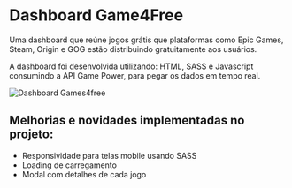 <h1>Dashboard Game4Free</h1>
  
<p>Uma dashboard que reúne jogos grátis que plataformas como Epic Games, Steam, Origin e GOG estão distribuindo gratuitamente aos usuários.</p>
<p>A dashboard foi desenvolvida utilizando: HTML, SASS e Javascript consumindo a API Game Power, para pegar os dados em tempo real.</p>

![Dashboard Games4free](chrome_ykXm5vorI4.gif)

<h2>Melhorias e novidades implementadas no projeto: </h2>

<ul>
  <li>Responsividade para telas mobile usando SASS</li>
  <li>Loading de carregamento</li>
 <li>Modal com detalhes de cada jogo</li>
</ul>
